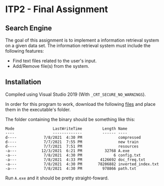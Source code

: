 # ITP2 - Final Assignment
## Search Engine

The goal of this assignment is to implement a information retrieval system on a given data set. The information retrieval system must include the following features:

- Find text files related to the user's input.
- Add/Remove file(s) from the system.

## Installation

Compiled using Visual Studio 2019 (With `_CRT_SECURE_NO_WARNINGS`).

In order for this program to work, download the following [files](https://drive.google.com/drive/folders/1H4xYcq9sj5W5CvC5mNA0cWkCqK73kSBB?usp=sharing) and place them in the executable's folder.

The folder containing the binary should be something like this:

```
Mode                 LastWriteTime         Length Name
----                 -------------         ------ ----
d----            7/8/2021  4:30 PM                compressed
d----            7/7/2021  7:55 PM                new train
d----            7/7/2021  7:51 PM                resources
-a---           12/3/2021  6:21 PM          32768 A.exe
-a---            7/8/2021  4:30 PM              6 config.txt
-a---            7/8/2021  4:33 PM        4126692 doc_freq.txt
-a---            7/8/2021  4:30 PM       78206882 inverted_index.txt
-a---            7/8/2021  4:30 PM         978866 path.txt
```

Run `A.exe` and it should be pretty straight-foward.


